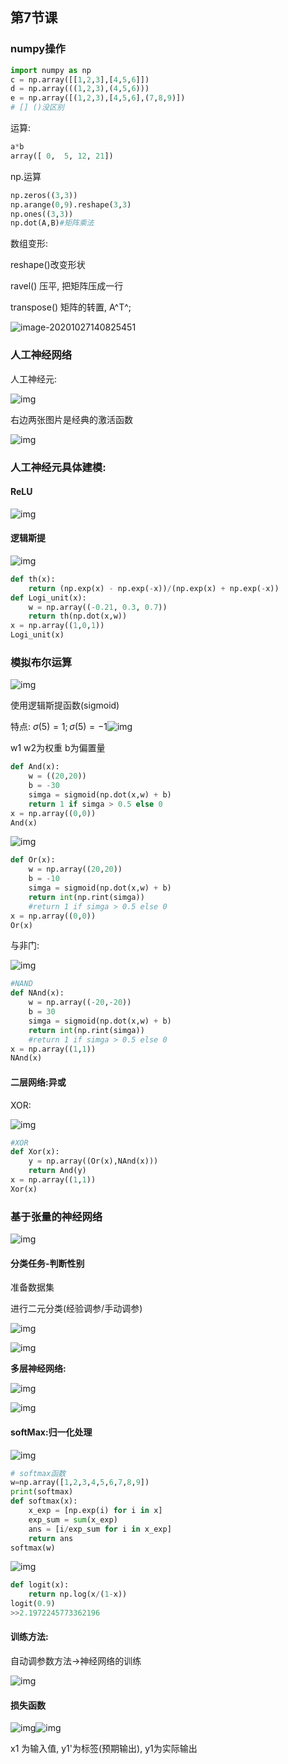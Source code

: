 

## 第7节课

### numpy操作

```python
import numpy as np
c = np.array([[1,2,3],[4,5,6]])
d = np.array(((1,2,3),(4,5,6)))
e = np.array([(1,2,3),[4,5,6],(7,8,9)])
# [] ()没区别
```

运算:

```python
a*b
array([ 0,  5, 12, 21])
```

np.运算

```python
np.zeros((3,3))
np.arange(0,9).reshape(3,3)
np.ones((3,3))
np.dot(A,B)#矩阵乘法
```

数组变形:

reshape()改变形状  

ravel() 压平, 把矩阵压成一行 

transpose() 矩阵的转置, A^T^;

![image-20201027140825451](C:\Users\75451\Desktop\learning\大数据与机器智能\pic\image-20201027140825451.png)

### 人工神经网络

人工神经元:

![img](C:\Users\75451\Desktop\learning\大数据与机器智能\pic\FtoLWQMdSIraKmXtJynWmCfmOG-0)

右边两张图片是经典的激活函数

![img](C:\Users\75451\Desktop\learning\大数据与机器智能\pic\FnLZ2djNH8nA3l-1KHF_LSUWlvWh)

### 人工神经元具体建模:

#### ReLU

![img](C:\Users\75451\Desktop\learning\大数据与机器智能\pic\FvdzkR64_Er5T8TZgsVuKrY9tcfu)

#### 逻辑斯提



![img](https://qn-st0.yuketang.cn/Fgq5_GTURYNeKv1FapsQV9DzSBzT)

```python
def th(x):
    return (np.exp(x) - np.exp(-x))/(np.exp(x) + np.exp(-x))
def Logi_unit(x):
    w = np.array((-0.21, 0.3, 0.7))
    return th(np.dot(x,w))
x = np.array((1,0,1))
Logi_unit(x)

```

### 模拟布尔运算

![img](C:\Users\75451\Desktop\learning\大数据与机器智能\pic\Flesuh8bONjkhX-hfqFWmHueOiqB)

使用逻辑斯提函数(sigmoid)

特点: $\sigma(5) = 1 ;\sigma(5) = -1$![img](C:\Users\75451\Desktop\learning\大数据与机器智能\pic\FuKeHPBxnFokLOqmtpA6kjt_mX8l)

w1 w2为权重 b为偏置量

```python
def And(x):
    w = ((20,20))
    b = -30
    simga = sigmoid(np.dot(x,w) + b)
    return 1 if simga > 0.5 else 0
x = np.array((0,0))
And(x)
```

![img](C:\Users\75451\Desktop\learning\大数据与机器智能\pic\Fuo8YwRFpRPNkTUex9WBu0ol2UsO)

```python
def Or(x):
    w = np.array((20,20))
    b = -10
    simga = sigmoid(np.dot(x,w) + b)
    return int(np.rint(simga))
    #return 1 if simga > 0.5 else 0
x = np.array((0,0))
Or(x)
```

与非门:

![img](C:\Users\75451\Desktop\learning\大数据与机器智能\pic\FmuruxbdjzX4DRZQT_jR5dw0yxXg)

```python
#NAND
def NAnd(x):
    w = np.array((-20,-20))
    b = 30
    simga = sigmoid(np.dot(x,w) + b)
    return int(np.rint(simga))
    #return 1 if simga > 0.5 else 0
x = np.array((1,1))
NAnd(x)
```

#### 二层网络:异或

XOR:

![img](C:\Users\75451\Desktop\learning\大数据与机器智能\pic\FrgoztYkCX8QH34Q5IGqfwtIAvSp)

```python
#XOR
def Xor(x):
    y = np.array((Or(x),NAnd(x)))
    return And(y)
x = np.array((1,1))
Xor(x)
```



### 基于张量的神经网络

![img](C:\Users\75451\Desktop\learning\大数据与机器智能\pic\FixBrujU-oiH3lu2D0sl_3uwdw1-)

#### 分类任务-判断性别

准备数据集

进行二元分类(经验调参/手动调参)

![img](https://qn-st0.yuketang.cn/FnAjdApO-KQ7NTm7f1DuOL2zedb7)

![img](C:\Users\75451\Desktop\learning\大数据与机器智能\pic\Fh4-todz1DbuW0i7Z4RnbRS9-0yi)

**多层神经网络:**

![img](C:\Users\75451\Desktop\learning\大数据与机器智能\pic\FvYNCxao3KIjOiQM5hFRE_3gzFam)

![img](C:\Users\75451\Desktop\learning\大数据与机器智能\pic\FkSm0XZZnI4dR0oh8Jfo3Tzygtqc)

#### softMax:归一化处理

![img](C:\Users\75451\Desktop\learning\大数据与机器智能\pic\FlXv7pZ2wUA1A9rMIAY26YMhbHCX)

```python
# softmax函数
w=np.array([1,2,3,4,5,6,7,8,9])
print(softmax)
def softmax(x):
    x_exp = [np.exp(i) for i in x]
    exp_sum = sum(x_exp)
    ans = [i/exp_sum for i in x_exp]
    return ans
softmax(w)
```

![img](C:\Users\75451\Desktop\learning\大数据与机器智能\pic\Fl-EtQN6ecalydRvCMeeXXrMgeTy)

```python
def logit(x):
    return np.log(x/(1-x))
logit(0.9)
>>2.1972245773362196
```

#### 训练方法:

自动调参数方法->神经网络的训练

![img](C:\Users\75451\Desktop\learning\大数据与机器智能\pic\Fo4pE3QbO0rVpSvOQqYkqPewAbOk)

#### 损失函数

![img](C:\Users\75451\Desktop\learning\大数据与机器智能\pic\Fp1XfpdWVo03mzucIwr8VqVadrEE)![img](C:\Users\75451\Desktop\learning\大数据与机器智能\pic\Fl-SxGUyhQITHpdl4v4K-vea_4S5)

x1 为输入值, y1'为标签(预期输出), y1为实际输出

